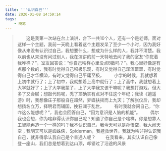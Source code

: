 ```yaml
---
title: '''认识自己'''
date: 2020-01-08 14:59:14
tags:
	- 随笔
---
```


> &emsp;&emsp;这是我第一次站在台上演讲，台下一共10个人，还有一个是老师，面对这样一个主题，我前一天晚上看着这个主题发呆了至少一个小时，因为我好像从来没有认识过自己，我想要什么，想成为什么样的人，我并不清楚。我以前也从来没有问过别人，我在演讲的前一天特地去问了我的室友“你觉着我咋样？”，室友回答说：“你自己啥样心里没点B数吗？”。我心里好像是有点那个数的，我有时觉得自己积极乐观，有时又觉得自己浑浑噩噩，有时觉得自己才华横溢，有时又觉得自己平庸至极。<!--more-->
> &emsp;&emsp;小学的时候，我就想着上初中就行了；上了初中，我就想着上高中就行了；上了高中，我就想着上大学就好了；上了大学我蒙了，上了大学我又该干嘛呢？我想打游戏，但大多了又会腻；想敲代码呢，秃了顶确实有点对不住这个年纪；我读《逍遥游》时，我想像庄子那般自在超然，梦蝶扶摇而上九天；了解张仪后，我却想扬名立万，择明君而辅国，挽狂澜于乱世。
> &emsp;&emsp;有时我就会问自己，“你咋这么能想呢？”，我也会回答自己，“因为意识是人脑的机能”。
> &emsp;&emsp;偶尔我也会想，你为啥非得认识你自己呢？知道了你自己是个啥样，你是想靠人工智能再造一个一样的吗？我不认识自己，我今天可以是孙悟空，我大闹天空；我明天可以是蜘蛛侠，Spiderman，我拯救世界。我就为啥非得认识我自己，就非得承认我自己是个普通人呢？
> &emsp;&emsp;在我看来，其实认识自己像登一座山，我们总是想着到达山顶，却错过了沿途的风景